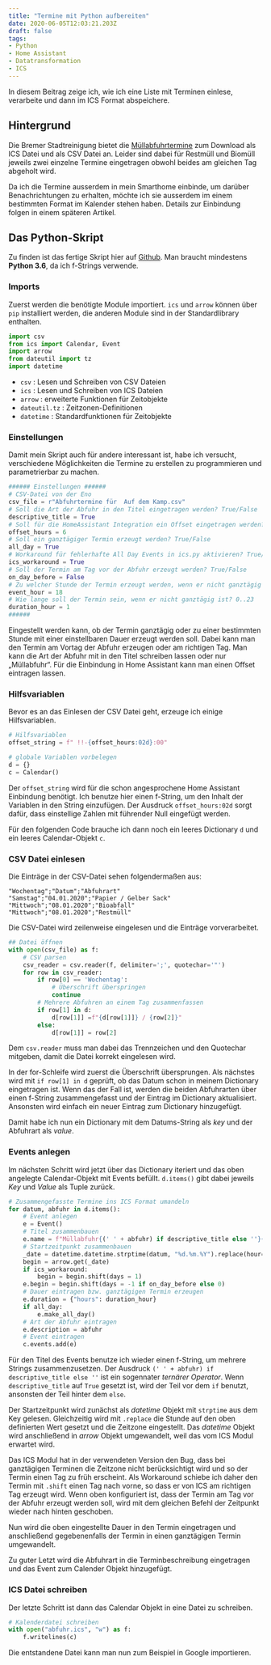```yaml
---
title: "Termine mit Python aufbereiten"
date: 2020-06-05T12:03:21.203Z
draft: false
tags: 
- Python 
- Home Assistant
- Datatransformation
- ICS
---
```


In diesem Beitrag zeige ich, wie ich eine Liste mit Terminen einlese, verarbeite und dann im ICS Format abspeichere.

## Hintergrund
Die Bremer Stadtreinigung bietet die [Müllabfuhrtermine][1] zum Download als ICS Datei und als CSV Datei an. Leider sind dabei für Restmüll und Biomüll jeweils zwei einzelne Termine eingetragen obwohl beides am gleichen Tag abgeholt wird.

Da ich die Termine ausserdem in mein Smarthome einbinde, um darüber Benachrichtungen zu erhalten, möchte ich sie ausserdem im einem bestimmten Format im Kalender stehen haben. Details zur Einbindung folgen in einem späteren Artikel.

## Das Python-Skript
Zu finden ist das fertige Skript hier auf [Github][2]. Man braucht mindestens **Python 3.6**, da ich f-Strings verwende.

### Imports
Zuerst werden die benötigte Module importiert. `ics` und `arrow` können über `pip` installiert werden, die anderen Module sind in der Standardlibrary enthalten.

```python
import csv
from ics import Calendar, Event
import arrow
from dateutil import tz
import datetime
```

* `csv` : Lesen und Schreiben von CSV Dateien
* `ics` : Lesen und Schreiben von ICS Dateien
* `arrow` : erweiterte Funktionen für Zeitobjekte
* `dateutil.tz` : Zeitzonen-Definitionen
* `datetime` : Standardfunktionen für Zeitobjekte

### Einstellungen
Damit mein Skript auch für andere interessant ist, habe ich versucht, verschiedene Möglichkeiten die Termine zu erstellen zu programmieren und parametrierbar zu machen.

```python
###### Einstellungen ######
# CSV-Datei von der Eno
csv_file = r"Abfuhrtermine für  Auf dem Kamp.csv"
# Soll die Art der Abfuhr in den Titel eingetragen werden? True/False
descriptive_title = True
# Soll für die HomeAssistant Integration ein Offset eingetragen werden? 0..23
offset_hours = 6
# Soll ein ganztägiger Termin erzeugt werden? True/False
all_day = True
# Workaround für fehlerhafte All Day Events in ics.py aktivieren? True/False
ics_workaround = True
# Soll der Termin am Tag vor der Abfuhr erzeugt werden? True/False
on_day_before = False
# Zu welcher Stunde der Termin erzeugt werden, wenn er nicht ganztägig ist? 0..23
event_hour = 18
# Wie lange soll der Termin sein, wenn er nicht ganztägig ist? 0..23
duration_hour = 1
######
```

Eingestellt werden kann, ob der Termin ganztägig oder zu einer bestimmten Stunde mit einer einstellbaren Dauer erzeugt werden soll. Dabei kann man den Termin am Vortag der Abfuhr erzeugen oder am richtigen Tag.
Man kann die Art der Abfuhr mit in den Titel schreiben lassen oder nur &bdquo;Müllabfuhr&ldquo;. Für die Einbindung in Home Assistant kann man einen Offset eintragen lassen.

### Hilfsvariablen
Bevor es an das Einlesen der CSV Datei geht, erzeuge ich einige Hilfsvariablen.

```python
# Hilfsvariablen
offset_string = f" !!-{offset_hours:02d}:00"

# globale Variablen vorbelegen
d = {}
c = Calendar()
```

Der `offset_string` wird für die schon angesprochene Home Assistant Einbindung benötigt. Ich benutze hier einen f-String, um den Inhalt der Variablen in den String einzufügen. Der Ausdruck `offset_hours:02d` sorgt dafür, dass einstellige Zahlen mit führender Null eingefügt werden.

Für den folgenden Code brauche ich dann noch ein leeres Dictionary `d` und ein leeres Calendar-Objekt `c`.

### CSV Datei einlesen
Die Einträge in der CSV-Datei sehen folgendermaßen aus:
```text
"Wochentag";"Datum";"Abfuhrart"
"Samstag";"04.01.2020";"Papier / Gelber Sack"
"Mittwoch";"08.01.2020";"Bioabfall"
"Mittwoch";"08.01.2020";"Restmüll"
```

Die CSV-Datei wird zeilenweise eingelesen und die Einträge vorverarbeitet.
```python
## Datei öffnen
with open(csv_file) as f:
    # CSV parsen
    csv_reader = csv.reader(f, delimiter=';', quotechar='"')
    for row in csv_reader:
        if row[0] == 'Wochentag':
            # Überschrift überspringen
            continue
        # Mehrere Abfuhren an einem Tag zusammenfassen
        if row[1] in d:
            d[row[1]] =f"{d[row[1]]} / {row[2]}"
        else:
            d[row[1]] = row[2]
```

Dem `csv.reader` muss man dabei das Trennzeichen und den Quotechar mitgeben, damit die Datei korrekt eingelesen wird. 

In der for-Schleife wird zuerst die Überschrift übersprungen. Als nächstes wird mit `if row[1] in d` geprüft, ob das Datum schon in meinem Dictionary eingetragen ist. Wenn das der Fall ist, werden die beiden Abfuhrarten über einen f-String zusammengefasst und der Eintrag im Dictionary aktualisiert.
Ansonsten wird einfach ein neuer Eintrag zum Dictionary hinzugefügt.

Damit habe ich nun ein Dictionary mit dem Datums-String als *key* und der Abfuhrart als *value*.

### Events anlegen
Im nächsten Schritt wird jetzt über das Dictionary iteriert und das oben angelegte Calendar-Objekt mit Events befüllt. `d.items()` gibt dabei jeweils *Key* und *Value* als Tuple zurück.
```python
# Zusammengefasste Termine ins ICS Format umandeln
for datum, abfuhr in d.items():
    # Event anlegen
    e = Event()
    # Titel zusammenbauen
    e.name = f"Müllabfuhr{(' ' + abfuhr) if descriptive_title else ''}{offset_string if offset_hours > 0 else ''}"
    # Startzeitpunkt zusammenbauen
    _date = datetime.datetime.strptime(datum, "%d.%m.%Y").replace(hour=event_hour, tzinfo=tz.gettz("Europe/Berlin"))
    begin = arrow.get(_date)
    if ics_workaround:
        begin = begin.shift(days = 1)
    e.begin = begin.shift(days = -1 if on_day_before else 0)
    # Dauer eintragen bzw. ganztägigen Termin erzeugen
    e.duration = {"hours": duration_hour}
    if all_day:
        e.make_all_day()
    # Art der Abfuhr eintragen
    e.description = abfuhr
    # Event eintragen
    c.events.add(e)
```

Für den Titel des Events benutze ich wieder einen f-String, um mehrere Strings zusammenzusetzen.
Der Ausdruck `(' ' + abfuhr) if descriptive_title else ''` ist ein sogennater *ternärer Operator*.
Wenn `descriptive_title` auf `True` gesetzt ist, wird der Teil vor dem `if` benutzt, ansonsten der Teil hinter dem `else`.

Der Startzeitpunkt wird zunächst als *datetime* Objekt mit `strptime` aus dem Key gelesen.
Gleichzeitig wird mit `.replace` die Stunde auf den oben definierten Wert gesetzt und die Zeitzone eingestellt.
Das *datetime* Objekt wird anschließend in *arrow* Objekt umgewandelt, weil das vom ICS Modul erwartet wird.

Das ICS Modul hat in der verwendeten Version den Bug, dass bei ganztägigen Terminen die Zeitzone nicht berücksichtigt wird und so der Termin einen Tag zu früh erscheint. 
Als Workaround schiebe ich daher den Termin mit `.shift` einen Tag nach vorne, so dass er von ICS am richtigen Tag erzeugt wird. 
Wenn oben konfiguriert ist, dass der Termin am Tag vor der Abfuhr erzeugt werden soll, wird mit dem gleichen Befehl der Zeitpunkt wieder nach hinten geschoben.

Nun wird die oben eingestellte Dauer in den Termin eingetragen und anschließend gegebenenfalls der Termin in einen ganztägigen Termin umgewandelt.

Zu guter Letzt wird die Abfuhrart in die Terminbeschreibung eingetragen und das Event zum Calender Objekt hinzugefügt.

### ICS Datei schreiben
Der letzte Schritt ist dann das Calendar Objekt in eine Datei zu schreiben.
```python
# Kalenderdatei schreiben
with open("abfuhr.ics", "w") as f:
    f.writelines(c)
```

Die entstandene Datei kann man nun zum Beispiel in Google importieren.


[1]: https://www.die-bremer-stadtreinigung.de/privatkunden/entsorgung/bremer_abfallkalender-23080 "Bremer Abfallkalender"
[2]: https://github.com/Syralist/Abfallkalender "Syralist/Abfallkalender"